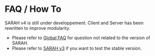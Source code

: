 # FAQ / How To

SARAH v4 is still under developpement. Client and Server has been rewritten to improve modularity.

- Please refer to [Global FAQ](faq) for question not related to the version of SARAH.
- Please refer to [SARAH v3](faq_v3) if you want to test the stable version.

